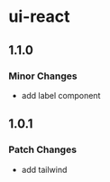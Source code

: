 # ui-react

## 1.1.0

### Minor Changes

- add label component

## 1.0.1

### Patch Changes

- add tailwind
